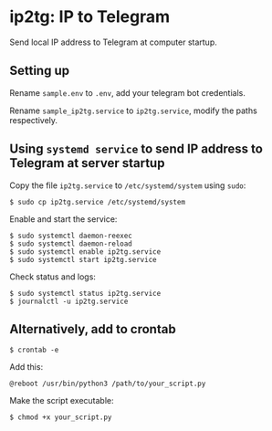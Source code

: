 # ip2tg: IP to Telegram

Send local IP address to Telegram at computer startup.

## Setting up

Rename `sample.env` to `.env`, add your telegram bot credentials.

Rename `sample_ip2tg.service` to `ip2tg.service`, modify the paths respectively.

## Using `systemd service` to send IP address to Telegram at server startup

Copy the file `ip2tg.service` to `/etc/systemd/system` using `sudo`:

```
$ sudo cp ip2tg.service /etc/systemd/system
```

Enable and start the service:

```
$ sudo systemctl daemon-reexec
$ sudo systemctl daemon-reload
$ sudo systemctl enable ip2tg.service
$ sudo systemctl start ip2tg.service
```

Check status and logs:

```
$ sudo systemctl status ip2tg.service
$ journalctl -u ip2tg.service
```

## Alternatively, add to crontab

```
$ crontab -e
```

Add this:

```
@reboot /usr/bin/python3 /path/to/your_script.py
```

Make the script executable:

```
$ chmod +x your_script.py
```
